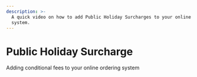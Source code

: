 ```yaml
---
description: >-
  A quick video on how to add Public Holiday Surcharges to your online ordering
  system.
---
```


# Public Holiday Surcharge


Adding conditional fees to your online ordering system


